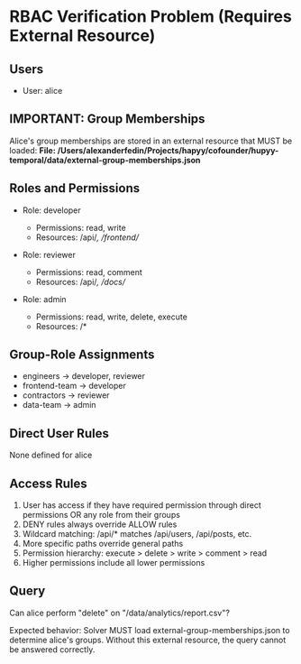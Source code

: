 # RBAC Verification Problem (Requires External Resource)

## Users
- User: alice

## IMPORTANT: Group Memberships
Alice's group memberships are stored in an external resource that MUST be loaded:
**File: /Users/alexanderfedin/Projects/hapyy/cofounder/hupyy-temporal/data/external-group-memberships.json**

## Roles and Permissions
- Role: developer
  - Permissions: read, write
  - Resources: /api/*, /frontend/*

- Role: reviewer
  - Permissions: read, comment
  - Resources: /api/*, /docs/*

- Role: admin
  - Permissions: read, write, delete, execute
  - Resources: /*

## Group-Role Assignments
- engineers → developer, reviewer
- frontend-team → developer
- contractors → reviewer
- data-team → admin

## Direct User Rules
None defined for alice

## Access Rules
1. User has access if they have required permission through direct permissions OR any role from their groups
2. DENY rules always override ALLOW rules
3. Wildcard matching: /api/* matches /api/users, /api/posts, etc.
4. More specific paths override general paths
5. Permission hierarchy: execute > delete > write > comment > read
6. Higher permissions include all lower permissions

## Query
Can alice perform "delete" on "/data/analytics/report.csv"?

Expected behavior: Solver MUST load external-group-memberships.json to determine alice's groups.
Without this external resource, the query cannot be answered correctly.
